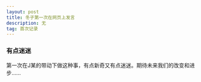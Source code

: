 ```yaml
---
layout: post
title: 冬子第一次在网页上发言
description: 无
tag: 首次记录
---
```








### 有点迷迷

第一次在J某的带动下做这种事，有点新奇又有点迷迷。期待未来我们的改变和进步……







